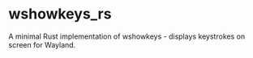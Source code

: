 # wshowkeys_rs

A minimal Rust implementation of wshowkeys - displays keystrokes on screen for Wayland.
